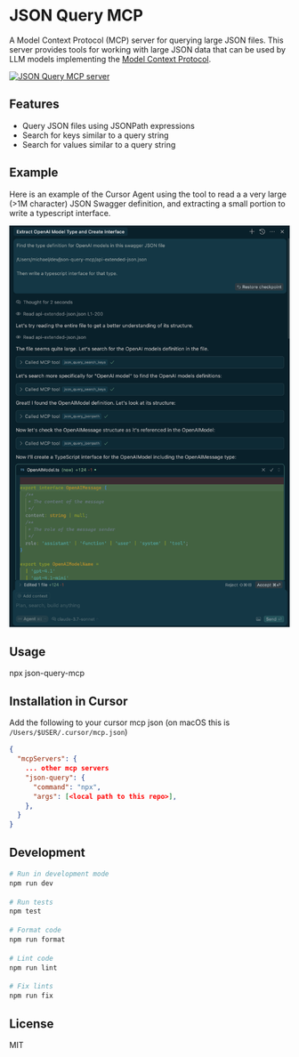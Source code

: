 # JSON Query MCP

A Model Context Protocol (MCP) server for querying large JSON files.
This server provides tools for working with large JSON data that can be used by LLM models implementing the [Model Context Protocol](https://modelcontextprotocol.io).

<a href="https://glama.ai/mcp/servers/@mgraczyk/json-query-mcp">
  <img width="380" height="200" src="https://glama.ai/mcp/servers/@mgraczyk/json-query-mcp/badge" alt="JSON Query MCP server" />
</a>

## Features

- Query JSON files using JSONPath expressions
- Search for keys similar to a query string
- Search for values similar to a query string

## Example

Here is an example of the Cursor Agent using the tool to read a a very large (>1M character) JSON Swagger
definition, and extracting a small portion to write a typescript interface.

![Example](./example.png)

## Usage

npx json-query-mcp

## Installation in Cursor

Add the following to your cursor mcp json
(on macOS this is `/Users/$USER/.cursor/mcp.json`)

```mcp.json
{
  "mcpServers": {
    ... other mcp servers
    "json-query": {
      "command": "npx",
      "args": [<local path to this repo>],
    },
  }
}
```

## Development

```bash
# Run in development mode
npm run dev

# Run tests
npm test

# Format code
npm run format

# Lint code
npm run lint

# Fix lints
npm run fix
```

## License

MIT